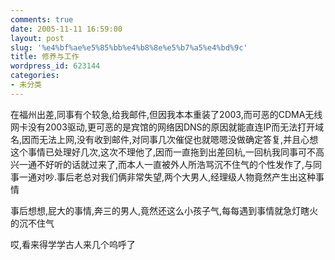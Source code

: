 ```yaml
---
comments: true
date: 2005-11-11 16:59:00
layout: post
slug: '%e4%bf%ae%e5%85%bb%e4%b8%8e%e5%b7%a5%e4%bd%9c'
title: 修养与工作
wordpress_id: 623144
categories:
- 未分类
---
```


在福州出差,同事有个较急,给我邮件,但因我本本重装了2003,而可恶的CDMA无线网卡没有2003驱动,更可恶的是宾馆的网络因DNS的原因就能直连IP而无法打开域名,因而无法上网,没有收到邮件,对同事几次催促也就嗯嗯没做确定答复,并且心想这个事情已处理好几次,这次不理他了,因而一直拖到出差回杭,一回杭我同事可不高兴一通不好听的话就过来了,而本人一直被外人所浩骂沉不住气的个性发作了,与同事一通对吵.事后老总对我们俩非常失望,两个大男人,经理级人物竟然产生出这种事情

事后想想,屁大的事情,奔三的男人,竟然还这么小孩子气,每每遇到事情就急灯瞎火的沉不住气

哎,看来得学学古人来几个呜呼了
